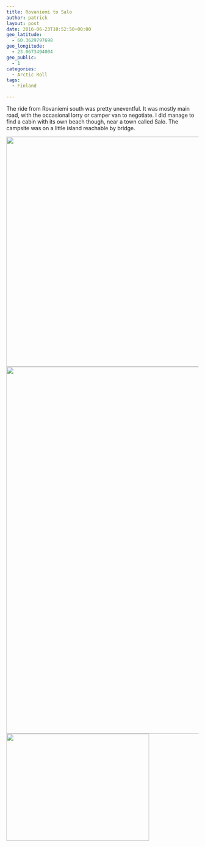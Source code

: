 ```yaml
---
title: Rovaniemi to Salo
author: patrick
layout: post
date: 2016-06-23T10:52:50+00:00
geo_latitude:
  - 60.3629797698
geo_longitude:
  - 23.0673494004
geo_public:
  - 1
categories:
  - Arctic Roll
tags:
  - Finland

---
```

The ride from Rovaniemi south was pretty uneventful. It was mostly main road, with the occasional lorry or camper van to negotiate. I did manage to find a cabin with its own beach though, near a town called Salo. The campsite was on a little island reachable by bridge.

[<img src="http://localhost/wordpress/wp-content/uploads/2016/06/img_2873.jpg" alt="" width="960" height="602" class="alignnone size-full wp-image-559" srcset="http://localhost/wordpress/wp-content/uploads/2016/06/img_2873.jpg 960w, http://localhost/wordpress/wp-content/uploads/2016/06/img_2873-300x188.jpg 300w, http://localhost/wordpress/wp-content/uploads/2016/06/img_2873-768x482.jpg 768w" sizes="(max-width: 709px) 85vw, (max-width: 909px) 67vw, (max-width: 1362px) 62vw, 840px" />][1][<img src="http://localhost/wordpress/wp-content/uploads/2016/06/img_2874.jpg" alt="" width="960" height="960" class="alignnone size-full wp-image-560" srcset="http://localhost/wordpress/wp-content/uploads/2016/06/img_2874.jpg 960w, http://localhost/wordpress/wp-content/uploads/2016/06/img_2874-150x150.jpg 150w, http://localhost/wordpress/wp-content/uploads/2016/06/img_2874-300x300.jpg 300w, http://localhost/wordpress/wp-content/uploads/2016/06/img_2874-768x768.jpg 768w" sizes="(max-width: 709px) 85vw, (max-width: 909px) 67vw, (max-width: 1362px) 62vw, 840px" />][2][<img src="http://localhost/wordpress/wp-content/uploads/2016/06/img_2876.jpg" alt="" width="374" height="280" class="alignnone size-full wp-image-558" srcset="http://localhost/wordpress/wp-content/uploads/2016/06/img_2876.jpg 374w, http://localhost/wordpress/wp-content/uploads/2016/06/img_2876-300x225.jpg 300w" sizes="(max-width: 374px) 85vw, 374px" />][3]

 [1]: http://localhost/wordpress/wp-content/uploads/2016/06/img_2873.jpg
 [2]: http://localhost/wordpress/wp-content/uploads/2016/06/img_2874.jpg
 [3]: http://localhost/wordpress/wp-content/uploads/2016/06/img_2876.jpg